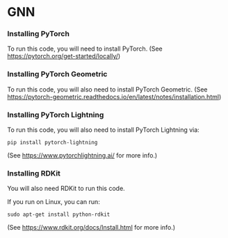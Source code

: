 # GNN

### Installing PyTorch

To run this code, you will need to install PyTorch.
(See https://pytorch.org/get-started/locally/)

### Installing PyTorch Geometric

To run this code, you will also need to install PyTorch Geometric.
(See https://pytorch-geometric.readthedocs.io/en/latest/notes/installation.html)

### Installing PyTorch Lightning

To run this code, you will also need to install PyTorch Lightning via:

```
pip install pytorch-lightning
```

(See https://www.pytorchlightning.ai/ for more info.)

### Installing RDKit

You will also need RDKit to run this code.

If you run on Linux, you can run:

```
sudo apt-get install python-rdkit
```

(See https://www.rdkit.org/docs/Install.html for more info.)
